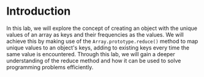 # Introduction

In this lab, we will explore the concept of creating an object with the unique values of an array as keys and their frequencies as the values. We will achieve this by making use of the `Array.prototype.reduce()` method to map unique values to an object's keys, adding to existing keys every time the same value is encountered. Through this lab, we will gain a deeper understanding of the reduce method and how it can be used to solve programming problems efficiently.
